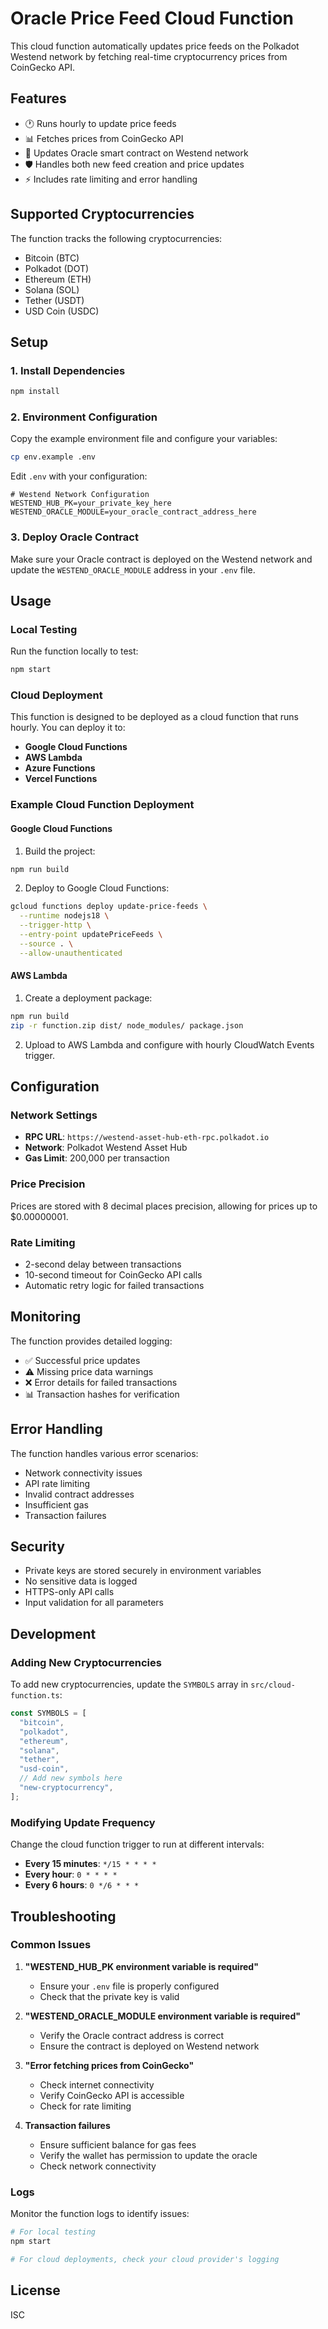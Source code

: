 # Oracle Price Feed Cloud Function

This cloud function automatically updates price feeds on the Polkadot Westend network by fetching real-time cryptocurrency prices from CoinGecko API.

## Features

- 🕐 Runs hourly to update price feeds
- 📊 Fetches prices from CoinGecko API
- 🔗 Updates Oracle smart contract on Westend network
- 🛡️ Handles both new feed creation and price updates
- ⚡ Includes rate limiting and error handling

## Supported Cryptocurrencies

The function tracks the following cryptocurrencies:

- Bitcoin (BTC)
- Polkadot (DOT)
- Ethereum (ETH)
- Solana (SOL)
- Tether (USDT)
- USD Coin (USDC)

## Setup

### 1. Install Dependencies

```bash
npm install
```

### 2. Environment Configuration

Copy the example environment file and configure your variables:

```bash
cp env.example .env
```

Edit `.env` with your configuration:

```env
# Westend Network Configuration
WESTEND_HUB_PK=your_private_key_here
WESTEND_ORACLE_MODULE=your_oracle_contract_address_here
```

### 3. Deploy Oracle Contract

Make sure your Oracle contract is deployed on the Westend network and update the `WESTEND_ORACLE_MODULE` address in your `.env` file.

## Usage

### Local Testing

Run the function locally to test:

```bash
npm start
```

### Cloud Deployment

This function is designed to be deployed as a cloud function that runs hourly. You can deploy it to:

- **Google Cloud Functions**
- **AWS Lambda**
- **Azure Functions**
- **Vercel Functions**

### Example Cloud Function Deployment

#### Google Cloud Functions

1. Build the project:

```bash
npm run build
```

2. Deploy to Google Cloud Functions:

```bash
gcloud functions deploy update-price-feeds \
  --runtime nodejs18 \
  --trigger-http \
  --entry-point updatePriceFeeds \
  --source . \
  --allow-unauthenticated
```

#### AWS Lambda

1. Create a deployment package:

```bash
npm run build
zip -r function.zip dist/ node_modules/ package.json
```

2. Upload to AWS Lambda and configure with hourly CloudWatch Events trigger.

## Configuration

### Network Settings

- **RPC URL**: `https://westend-asset-hub-eth-rpc.polkadot.io`
- **Network**: Polkadot Westend Asset Hub
- **Gas Limit**: 200,000 per transaction

### Price Precision

Prices are stored with 8 decimal places precision, allowing for prices up to $0.00000001.

### Rate Limiting

- 2-second delay between transactions
- 10-second timeout for CoinGecko API calls
- Automatic retry logic for failed transactions

## Monitoring

The function provides detailed logging:

- ✅ Successful price updates
- ⚠️ Missing price data warnings
- ❌ Error details for failed transactions
- 📊 Transaction hashes for verification

## Error Handling

The function handles various error scenarios:

- Network connectivity issues
- API rate limiting
- Invalid contract addresses
- Insufficient gas
- Transaction failures

## Security

- Private keys are stored securely in environment variables
- No sensitive data is logged
- HTTPS-only API calls
- Input validation for all parameters

## Development

### Adding New Cryptocurrencies

To add new cryptocurrencies, update the `SYMBOLS` array in `src/cloud-function.ts`:

```typescript
const SYMBOLS = [
  "bitcoin",
  "polkadot",
  "ethereum",
  "solana",
  "tether",
  "usd-coin",
  // Add new symbols here
  "new-cryptocurrency",
];
```

### Modifying Update Frequency

Change the cloud function trigger to run at different intervals:

- **Every 15 minutes**: `*/15 * * * *`
- **Every hour**: `0 * * * *`
- **Every 6 hours**: `0 */6 * * *`

## Troubleshooting

### Common Issues

1. **"WESTEND_HUB_PK environment variable is required"**

   - Ensure your `.env` file is properly configured
   - Check that the private key is valid

2. **"WESTEND_ORACLE_MODULE environment variable is required"**

   - Verify the Oracle contract address is correct
   - Ensure the contract is deployed on Westend network

3. **"Error fetching prices from CoinGecko"**

   - Check internet connectivity
   - Verify CoinGecko API is accessible
   - Check for rate limiting

4. **Transaction failures**
   - Ensure sufficient balance for gas fees
   - Verify the wallet has permission to update the oracle
   - Check network connectivity

### Logs

Monitor the function logs to identify issues:

```bash
# For local testing
npm start

# For cloud deployments, check your cloud provider's logging
```

## License

ISC
